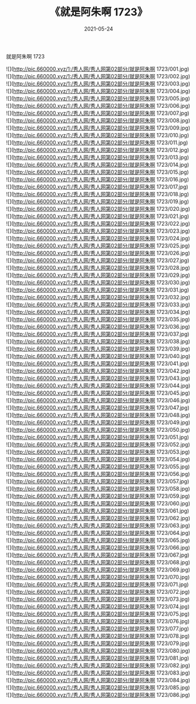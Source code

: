 ﻿---
layout: post
title:  《就是阿朱啊 1723》
date:   2021-05-24
img: http://pic.660000.xyz/1:/秀人网/秀人网第02部分/就是阿朱啊 1723/000.jpg
categories: [美女, 清纯, 唯美]
---

就是阿朱啊 1723

  ![](http://pic.660000.xyz/1:/秀人网/秀人网第02部分/就是阿朱啊 1723/001.jpg) <br> ![](http://pic.660000.xyz/1:/秀人网/秀人网第02部分/就是阿朱啊 1723/002.jpg) <br> ![](http://pic.660000.xyz/1:/秀人网/秀人网第02部分/就是阿朱啊 1723/003.jpg) <br> ![](http://pic.660000.xyz/1:/秀人网/秀人网第02部分/就是阿朱啊 1723/004.jpg) <br> ![](http://pic.660000.xyz/1:/秀人网/秀人网第02部分/就是阿朱啊 1723/005.jpg) <br> ![](http://pic.660000.xyz/1:/秀人网/秀人网第02部分/就是阿朱啊 1723/006.jpg) <br> ![](http://pic.660000.xyz/1:/秀人网/秀人网第02部分/就是阿朱啊 1723/007.jpg) <br> ![](http://pic.660000.xyz/1:/秀人网/秀人网第02部分/就是阿朱啊 1723/008.jpg) <br> ![](http://pic.660000.xyz/1:/秀人网/秀人网第02部分/就是阿朱啊 1723/009.jpg) <br> ![](http://pic.660000.xyz/1:/秀人网/秀人网第02部分/就是阿朱啊 1723/010.jpg) <br> ![](http://pic.660000.xyz/1:/秀人网/秀人网第02部分/就是阿朱啊 1723/011.jpg) <br> ![](http://pic.660000.xyz/1:/秀人网/秀人网第02部分/就是阿朱啊 1723/012.jpg) <br> ![](http://pic.660000.xyz/1:/秀人网/秀人网第02部分/就是阿朱啊 1723/013.jpg) <br> ![](http://pic.660000.xyz/1:/秀人网/秀人网第02部分/就是阿朱啊 1723/014.jpg) <br> ![](http://pic.660000.xyz/1:/秀人网/秀人网第02部分/就是阿朱啊 1723/015.jpg) <br> ![](http://pic.660000.xyz/1:/秀人网/秀人网第02部分/就是阿朱啊 1723/016.jpg) <br> ![](http://pic.660000.xyz/1:/秀人网/秀人网第02部分/就是阿朱啊 1723/017.jpg) <br> ![](http://pic.660000.xyz/1:/秀人网/秀人网第02部分/就是阿朱啊 1723/018.jpg) <br> ![](http://pic.660000.xyz/1:/秀人网/秀人网第02部分/就是阿朱啊 1723/019.jpg) <br> ![](http://pic.660000.xyz/1:/秀人网/秀人网第02部分/就是阿朱啊 1723/020.jpg) <br> ![](http://pic.660000.xyz/1:/秀人网/秀人网第02部分/就是阿朱啊 1723/021.jpg) <br> ![](http://pic.660000.xyz/1:/秀人网/秀人网第02部分/就是阿朱啊 1723/022.jpg) <br> ![](http://pic.660000.xyz/1:/秀人网/秀人网第02部分/就是阿朱啊 1723/023.jpg) <br> ![](http://pic.660000.xyz/1:/秀人网/秀人网第02部分/就是阿朱啊 1723/024.jpg) <br> ![](http://pic.660000.xyz/1:/秀人网/秀人网第02部分/就是阿朱啊 1723/025.jpg) <br> ![](http://pic.660000.xyz/1:/秀人网/秀人网第02部分/就是阿朱啊 1723/026.jpg) <br> ![](http://pic.660000.xyz/1:/秀人网/秀人网第02部分/就是阿朱啊 1723/027.jpg) <br> ![](http://pic.660000.xyz/1:/秀人网/秀人网第02部分/就是阿朱啊 1723/028.jpg) <br> ![](http://pic.660000.xyz/1:/秀人网/秀人网第02部分/就是阿朱啊 1723/029.jpg) <br> ![](http://pic.660000.xyz/1:/秀人网/秀人网第02部分/就是阿朱啊 1723/030.jpg) <br> ![](http://pic.660000.xyz/1:/秀人网/秀人网第02部分/就是阿朱啊 1723/031.jpg) <br> ![](http://pic.660000.xyz/1:/秀人网/秀人网第02部分/就是阿朱啊 1723/032.jpg) <br> ![](http://pic.660000.xyz/1:/秀人网/秀人网第02部分/就是阿朱啊 1723/033.jpg) <br> ![](http://pic.660000.xyz/1:/秀人网/秀人网第02部分/就是阿朱啊 1723/034.jpg) <br> ![](http://pic.660000.xyz/1:/秀人网/秀人网第02部分/就是阿朱啊 1723/035.jpg) <br> ![](http://pic.660000.xyz/1:/秀人网/秀人网第02部分/就是阿朱啊 1723/036.jpg) <br> ![](http://pic.660000.xyz/1:/秀人网/秀人网第02部分/就是阿朱啊 1723/037.jpg) <br> ![](http://pic.660000.xyz/1:/秀人网/秀人网第02部分/就是阿朱啊 1723/038.jpg) <br> ![](http://pic.660000.xyz/1:/秀人网/秀人网第02部分/就是阿朱啊 1723/039.jpg) <br> ![](http://pic.660000.xyz/1:/秀人网/秀人网第02部分/就是阿朱啊 1723/040.jpg) <br> ![](http://pic.660000.xyz/1:/秀人网/秀人网第02部分/就是阿朱啊 1723/041.jpg) <br> ![](http://pic.660000.xyz/1:/秀人网/秀人网第02部分/就是阿朱啊 1723/042.jpg) <br> ![](http://pic.660000.xyz/1:/秀人网/秀人网第02部分/就是阿朱啊 1723/043.jpg) <br> ![](http://pic.660000.xyz/1:/秀人网/秀人网第02部分/就是阿朱啊 1723/044.jpg) <br> ![](http://pic.660000.xyz/1:/秀人网/秀人网第02部分/就是阿朱啊 1723/045.jpg) <br> ![](http://pic.660000.xyz/1:/秀人网/秀人网第02部分/就是阿朱啊 1723/046.jpg) <br> ![](http://pic.660000.xyz/1:/秀人网/秀人网第02部分/就是阿朱啊 1723/047.jpg) <br> ![](http://pic.660000.xyz/1:/秀人网/秀人网第02部分/就是阿朱啊 1723/048.jpg) <br> ![](http://pic.660000.xyz/1:/秀人网/秀人网第02部分/就是阿朱啊 1723/049.jpg) <br> ![](http://pic.660000.xyz/1:/秀人网/秀人网第02部分/就是阿朱啊 1723/050.jpg) <br> ![](http://pic.660000.xyz/1:/秀人网/秀人网第02部分/就是阿朱啊 1723/051.jpg) <br> ![](http://pic.660000.xyz/1:/秀人网/秀人网第02部分/就是阿朱啊 1723/052.jpg) <br> ![](http://pic.660000.xyz/1:/秀人网/秀人网第02部分/就是阿朱啊 1723/053.jpg) <br> ![](http://pic.660000.xyz/1:/秀人网/秀人网第02部分/就是阿朱啊 1723/054.jpg) <br> ![](http://pic.660000.xyz/1:/秀人网/秀人网第02部分/就是阿朱啊 1723/055.jpg) <br> ![](http://pic.660000.xyz/1:/秀人网/秀人网第02部分/就是阿朱啊 1723/056.jpg) <br> ![](http://pic.660000.xyz/1:/秀人网/秀人网第02部分/就是阿朱啊 1723/057.jpg) <br> ![](http://pic.660000.xyz/1:/秀人网/秀人网第02部分/就是阿朱啊 1723/058.jpg) <br> ![](http://pic.660000.xyz/1:/秀人网/秀人网第02部分/就是阿朱啊 1723/059.jpg) <br> ![](http://pic.660000.xyz/1:/秀人网/秀人网第02部分/就是阿朱啊 1723/060.jpg) <br> ![](http://pic.660000.xyz/1:/秀人网/秀人网第02部分/就是阿朱啊 1723/061.jpg) <br> ![](http://pic.660000.xyz/1:/秀人网/秀人网第02部分/就是阿朱啊 1723/062.jpg) <br> ![](http://pic.660000.xyz/1:/秀人网/秀人网第02部分/就是阿朱啊 1723/063.jpg) <br> ![](http://pic.660000.xyz/1:/秀人网/秀人网第02部分/就是阿朱啊 1723/064.jpg) <br> ![](http://pic.660000.xyz/1:/秀人网/秀人网第02部分/就是阿朱啊 1723/065.jpg) <br> ![](http://pic.660000.xyz/1:/秀人网/秀人网第02部分/就是阿朱啊 1723/066.jpg) <br> ![](http://pic.660000.xyz/1:/秀人网/秀人网第02部分/就是阿朱啊 1723/067.jpg) <br> ![](http://pic.660000.xyz/1:/秀人网/秀人网第02部分/就是阿朱啊 1723/068.jpg) <br> ![](http://pic.660000.xyz/1:/秀人网/秀人网第02部分/就是阿朱啊 1723/069.jpg) <br> ![](http://pic.660000.xyz/1:/秀人网/秀人网第02部分/就是阿朱啊 1723/070.jpg) <br> ![](http://pic.660000.xyz/1:/秀人网/秀人网第02部分/就是阿朱啊 1723/071.jpg) <br> ![](http://pic.660000.xyz/1:/秀人网/秀人网第02部分/就是阿朱啊 1723/072.jpg) <br> ![](http://pic.660000.xyz/1:/秀人网/秀人网第02部分/就是阿朱啊 1723/073.jpg) <br> ![](http://pic.660000.xyz/1:/秀人网/秀人网第02部分/就是阿朱啊 1723/074.jpg) <br> ![](http://pic.660000.xyz/1:/秀人网/秀人网第02部分/就是阿朱啊 1723/075.jpg) <br> ![](http://pic.660000.xyz/1:/秀人网/秀人网第02部分/就是阿朱啊 1723/076.jpg) <br> ![](http://pic.660000.xyz/1:/秀人网/秀人网第02部分/就是阿朱啊 1723/077.jpg) <br> ![](http://pic.660000.xyz/1:/秀人网/秀人网第02部分/就是阿朱啊 1723/078.jpg) <br> ![](http://pic.660000.xyz/1:/秀人网/秀人网第02部分/就是阿朱啊 1723/079.jpg) <br> ![](http://pic.660000.xyz/1:/秀人网/秀人网第02部分/就是阿朱啊 1723/080.jpg) <br> ![](http://pic.660000.xyz/1:/秀人网/秀人网第02部分/就是阿朱啊 1723/081.jpg) <br> ![](http://pic.660000.xyz/1:/秀人网/秀人网第02部分/就是阿朱啊 1723/082.jpg) <br> ![](http://pic.660000.xyz/1:/秀人网/秀人网第02部分/就是阿朱啊 1723/083.jpg) <br> ![](http://pic.660000.xyz/1:/秀人网/秀人网第02部分/就是阿朱啊 1723/084.jpg) <br> ![](http://pic.660000.xyz/1:/秀人网/秀人网第02部分/就是阿朱啊 1723/085.jpg) <br> ![](http://pic.660000.xyz/1:/秀人网/秀人网第02部分/就是阿朱啊 1723/086.jpg) <br>